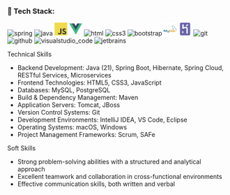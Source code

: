 <h3>🚀 Tech Stack: </h3>

<p align="left">
   <img src="https://www.vectorlogo.zone/logos/springio/springio-icon.svg" alt="spring" width="30" height="30" />
   <img src="https://www.vectorlogo.zone/logos/java/java-icon.svg" alt="java" width="30" height="30" />
   <img src="https://raw.githubusercontent.com/devicons/devicon/master/icons/javascript/javascript-original.svg" alt="javascript" width="30" height="30" />
   <img src="https://raw.githubusercontent.com/devicons/devicon/master/icons/vuejs/vuejs-original.svg" alt="vue" width="30" height="30" />
   <img src="https://www.vectorlogo.zone/logos/w3_html5/w3_html5-icon.svg" alt="html" width="30" height="30" />
   <img src="https://www.vectorlogo.zone/logos/w3_css/w3_css-icon.svg" alt="css3" width="30" height="30" />
   <img src="https://www.vectorlogo.zone/logos/getbootstrap/getbootstrap-icon.svg" alt="bootstrap" width="30" height="30" />
   <img src="https://raw.githubusercontent.com/devicons/devicon/master/icons/mysql/mysql-original-wordmark.svg" alt="mysql" width="30" height="30" />
   <img src="https://raw.githubusercontent.com/devicons/devicon/master/icons/heroku/heroku-plain.svg" alt="heroku" width="30" height="30" />
   <img src="https://www.vectorlogo.zone/logos/git-scm/git-scm-icon.svg" alt="git" width="30" height="30" />
   <img src="https://www.vectorlogo.zone/logos/github/github-icon.svg" alt="github" width="30" height="30" />
   <img src="https://www.vectorlogo.zone/logos/visualstudio_code/visualstudio_code-icon.svg" alt="visualstudio_code" width="30" height="30" />
   <img src="https://www.vectorlogo.zone/logos/jetbrains/jetbrains-icon.svg" alt="jetbrains" width="30" height="30" />
</p>


Technical Skills
- Backend Development: Java (21), Spring Boot, Hibernate, Spring Cloud, RESTful Services, Microservices
- Frontend Technologies: HTML5, CSS3, JavaScript
- Databases: MySQL, PostgreSQL
- Build & Dependency Management: Maven
- Application Servers: Tomcat, JBoss
- Version Control Systems: Git
- Development Environments: IntelliJ IDEA, VS Code, Eclipse
- Operating Systems: macOS, Windows
- Project Management Frameworks: Scrum, SAFe

Soft Skills
- Strong problem-solving abilities with a structured and analytical approach
- Excellent teamwork and collaboration in cross-functional environments
- Effective communication skills, both written and verbal


